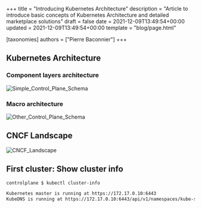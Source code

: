 +++
title = "Introducing Kubernetes Architecture"
description = "Article to introduce basic concepts of Kubernetes Architecture and detailed marketplace solutions"
draft = false
date = 2021-12-09T13:49:54+00:00
updated = 2021-12-09T13:49:54+00:00
template = "blog/page.html"

[taxonomies]
authors = ["Pierre Baconnier"]
+++

## Kubernetes Architecture

### Component layers architecture

<img src="https://masterclassk8s.github.io/blog/control-plane.png" alt="Simple_Control_Plane_Schema"> 


### Macro architecture 

<img src="https://masterclassK8s.github.io/blog/Kubernetes-101-Architecture-Diagram.jpg" alt="Other_Control_Plane_Schema"> 


## CNCF Landscape

<img src="https://masterclassK8s.github.io/blog/cncf-landscape.jpg" alt="CNCF_Landscape"> 


## First cluster: Show cluster info

```bash
controlplane $ kubectl cluster-info

Kubernetes master is running at https://172.17.0.10:6443
KubeDNS is running at https://172.17.0.10:6443/api/v1/namespaces/kube-system/services/kube-dns:dns/proxy
```
